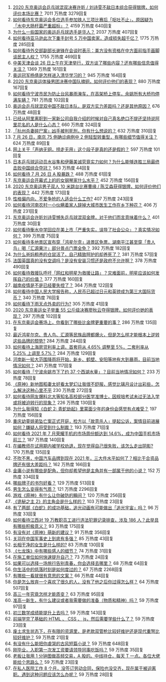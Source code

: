 1. [2020 东京奥运会乒乓球混双决赛许昕 / 刘诗雯不敌日本组合获得银牌，如何评价本场比赛？](https://www.zhihu.com/question/475130198) 7011 万热度 3279回复
1. [如何看待东京奥运会多位选手参加铁人三项比赛后「呕吐不止」，原因疑为「水中大肠杆菌严重超标」？](https://www.zhihu.com/question/475076465) 4159 万热度 640回复
1. [为什么一些国家的奥运乒乓球选手是华人？](https://www.zhihu.com/question/474575633) 2037 万热度 407回复
1. [如何看待亚马逊此次下重手封号 5 万中国卖家，造成损失超千亿？](https://www.zhihu.com/question/474864144) 1775 万热度 285回复
1. [如何看待外交部副部长谢锋在会谈时表示：美方没有资格在中方面前指手画脚谈民主人权？](https://www.zhihu.com/question/474996774) 1755 万热度 469回复
1. [中美天津会谈 26 日上午在天津举行，双方谈了哪些内容？还有哪些信息值得关注？](https://www.zhihu.com/question/475041565) 1369 万热度 161回复
1. [奥运冠军杨倩是怎样进入清华学习的？](https://www.zhihu.com/question/474576371) 945 万热度 164回复
1. [2020 东京奥运体操男团决赛中国队摘铜，如何评价他们的表现？](https://www.zhihu.com/question/475107394) 880 万热度 167回复
1. [如何看待宁波市民为防止台风暴雨淹车，在高架桥上停车，余姚所有大桥均停满车辆？](https://www.zhihu.com/question/474870262) 781 万热度 102回复
1. [奥运会乒乓球混双中国不敌日本队，是双方实力差距吗？还是其他原因？](https://www.zhihu.com/question/475145848) 676 万热度 48回复
1. [已经从阿里离职到一家新公司自我介绍的时候对自己真名绝口不提还坚持说阿里花名的人是什么心态？](https://www.zhihu.com/question/473619477) 660 万热度 324回复
1. [「杭州杀妻碎尸案」凶手被判死刑，你有什么想说的？](https://www.zhihu.com/question/475053058) 632 万热度 310回复
1. [7 月 26 日，南京 75 例确诊病例中 2 例轻型转重型，有哪些细节值得关注？](https://www.zhihu.com/question/475009988) 624 万热度 89回复
1. [网上关于「声纳无铜，捞走无用」这个段子是真的还是假的？](https://www.zhihu.com/question/20239384) 597 万热度 101回复
1. [日本乒乓球运动员水谷隼和伊藤美诚究竟实力如何？为什么能够连胜三局最终击败中国组合夺冠？](https://www.zhihu.com/question/475146444) 563 万热度 44回复
1. [如何看待 7 月 26 日 A 股暴跌？](https://www.zhihu.com/question/475043724) 488 万热度 61回复
1. [东京奥运会开幕式上的的女钢琴家什么水平？](https://www.zhihu.com/question/474421998) 452 万热度 156回复
1. [2020 东京奥运男子双人 10 米跳台比赛曹缘 / 陈艾森获得银牌，如何评价他们的表现？](https://www.zhihu.com/question/475033456) 442 万热度 173回复
1. [性格偏内向，不爱争抢的人适合什么工作?](https://www.zhihu.com/question/439710198) 407 万热度 243回复
1. [如何看待河南农村一小伙瞒着家人辞掉大城市医生工作在乡下种花？](https://www.zhihu.com/question/474234851) 406 万热度 231回复
1. [东京奥运会许昕刘诗雯憾失乒乓球混双金牌，对于他们而言意味着什么？](https://www.zhihu.com/question/475148380) 401 万热度 30回复
1. [如何看待衡水中学回应在美上市「严重失实，误导了社会公众」？真实情况如何？](https://www.zhihu.com/question/474972738) 399 万热度 75回复
1. [如何看待多地景区宣布穿「鸿星尔克」进景区免票，湖南平江甚至穿「贵人鸟」喝「汇源果汁」部分景点门票全免？](https://www.zhihu.com/question/475017524) 392 万热度 182回复
1. [为什么爸妈粗养的仓鼠活了，自己精致呵护的却养死了？](https://www.zhihu.com/question/474080762) 381 万热度 57回复
1. [法国英国真的没有空调吗？是没有安装习惯还是政府不允许啊？](https://www.zhihu.com/question/48716799) 378 万热度 490回复
1. [如何看待救援队呼吁「网红和明星为救援让路」？灾难面前，明星应该如何发挥自己的价值？](https://www.zhihu.com/question/475135593) 377 万热度 160回复
1. [越南疫情是不是已经要失控了？](https://www.zhihu.com/question/472328451) 364 万热度 122回复
1. [如何看待中国人民大学报告称，人民币已超过日元和英镑成为第三大国际货币？](https://www.zhihu.com/question/474586845) 340 万热度 76回复
1. [如何看待下雨天点外卖的行为?](https://www.zhihu.com/question/474815657) 305 万热度 41回复
1. [2020 东京奥运女子举重 55 公斤级决赛廖秋云夺得银牌，如何评价她的表现？](https://www.zhihu.com/question/475117336) 297 万热度 102回复
1. [在东京奥运会赛场上，你看到了哪些比金牌更重要的事？](https://www.zhihu.com/question/475110857) 286 万热度 135回复
1. [最近鸿星尔克、贵人鸟、汇源等民族品牌都爆火，但是怎么样才能根本上逆转这些品牌的颓势?](https://www.zhihu.com/question/474546535) 284 万热度 244回复
1. [如何看待上海房贷利率上调，首套将从 4.65% 调整至 5%，二套利率从 5.25% 上调至 5.7%？](https://www.zhihu.com/question/474341134) 284 万热度 129回复
1. [河南新一轮大范围降雨将开始，新乡、鹤壁、安阳等地有大到暴雨，目前当地情况如何？](https://www.zhihu.com/question/474971018) 241 万热度 117回复
1. [如何看待「宁波余姚市下了约 37 个西湖水量」？目前当地情况如何？](https://www.zhihu.com/question/475002895) 233 万热度 78回复
1. [《原神》新地图稻妻太好看太梦幻让我很不舒服，感觉比璃月设计出彩些，怎么解决这种心里不平](https://www.zhihu.com/question/473959857) 230 万热度 272回复
1. [如何看待网友爆料北大等知名高校部分医学准博士，因规培考试未过无法入学或将被迫转行的现象？](https://www.zhihu.com/question/474774514) 226 万热度 130回复
1. [为什么我得知《白蛇 2: 青蛇劫起》里蒙面少年的身份会感觉有点难受？](https://www.zhihu.com/question/474408181) 197 万热度 156回复
1. [重庆幼童姐弟坠亡案正式开庭，检方以「故意杀人」提起公诉，案情目前进展如何？嫌疑人将受到什么制裁？](https://www.zhihu.com/question/474984998) 193 万热度 71回复
1. [如何看待 2021 年 7 月荣耀手机的市场周份额达到 14.6%，成为中国手机市场前三？](https://www.zhihu.com/question/474981889) 187 万热度 140回复
1. [在编教师在试用期内被学校劝退，现在觉得自己很失败，该怎么走出阴影?](https://www.zhihu.com/question/474121511) 170 万热度 135回复
1. [不吹不黑，中国汽车品牌到现在 2021 年，三大件水平如何了？相比于合资品牌还有很大差距吗？](https://www.zhihu.com/question/474403536) 162 万热度 166回复
1. [金庸小说有哪些是配角，但你却希望他是主角并有一部属于他的小说？](https://www.zhihu.com/question/348474314) 152 万热度 334回复
1. [哪些牌子的书包好看？](https://www.zhihu.com/question/321680189) 129 万热度 513回复
1. [男生怎么变得有气质？](https://www.zhihu.com/question/29569463) 121 万热度 2296回复
1. [游戏《原神》有什么让你破防的瞬间？](https://www.zhihu.com/question/466342008) 120 万热度 256回复
1. [《诡秘之主 2》的主角会是什么样的？](https://www.zhihu.com/question/472331789) 103 万热度 23回复
1. [有了两部《白蛇》的成功基础，追光动画有可能做出「追光宇宙」吗？](https://www.zhihu.com/question/474700969) 96 万热度 33回复
1. [如何看待江西对 19 万教职员工进行违法犯罪记录排查，涉及 186 人？此举具有哪些积极意义？](https://www.zhihu.com/question/474057771) 93 万热度 175回复
1. [有没有对《原神》萌新的建议？](https://www.zhihu.com/question/433204646) 91 万热度 356回复
1. [关羽在中国军事史上到底有多强？](https://www.zhihu.com/question/473477384) 85 万热度 43回复
1. [长相干净的女生是什么样的?](https://www.zhihu.com/question/473128043) 83 万热度 130回复
1. [《七龙珠》中有哪些感人的细节？](https://www.zhihu.com/question/31790945) 74 万热度 31回复
1. [在施工单位如何快速提升自己？](https://www.zhihu.com/question/383195608) 73 万热度 24回复
1. [如果可以选择一场旅行告别青春，你会选择去哪里？](https://www.zhihu.com/question/473926502) 68 万热度 64回复
1. [你生活中的低落时刻是如何度过的？](https://www.zhihu.com/question/463532570) 67 万热度 2268回复
1. [有哪些一看就很有意思的文案？](https://www.zhihu.com/question/471511338) 66 万热度 44回复
1. [你是怎么放弃一个喜欢了很久的人，没有了他之后你过得怎么样？](https://www.zhihu.com/question/473417875) 64 万热度 507回复
1. [高三一年究竟怎样才能质变？](https://www.zhihu.com/question/62446231) 63 万热度 95回复
1. [准高一新生，有什么建议或者我需要做的准备（物质和精神）吗？](https://www.zhihu.com/question/471002330) 59 万热度 97回复
1. [初三数学成绩能提升上去吗？](https://www.zhihu.com/question/350482902) 59 万热度 143回复
1. [前端学完了基础的 HTML 、 CSS 、 js，然后需要学些什么了？](https://www.zhihu.com/question/473526479) 59 万热度 23回复
1. [废土求生状态下，在有限的资源里，是老款双管枪比较好维护还是现代重弩比较好维护？](https://www.zhihu.com/question/471984268) 59 万热度 21回复
1. [有没有什么能把你虐哭的古风短篇小说？](https://www.zhihu.com/question/348599790) 59 万热度 648回复
1. [刚毕业，入职第一次发工资要请领导同事吃饭吗？](https://www.zhihu.com/question/471029462) 59 万热度 35回复
1. [老板让我用 1 分钟图做高频交易，A 股的。中线持仓，每天 T 一点。各位大佬能给个思路么？](https://www.zhihu.com/question/471954502) 59 万热度 23回复
1. [在私人医院工作 8 个月，没签订劳动合同，保险也没交齐，现在属于被迫离职。遇到这种问题应该怎么办呢？](https://www.zhihu.com/question/471499235) 59 万热度 28回复